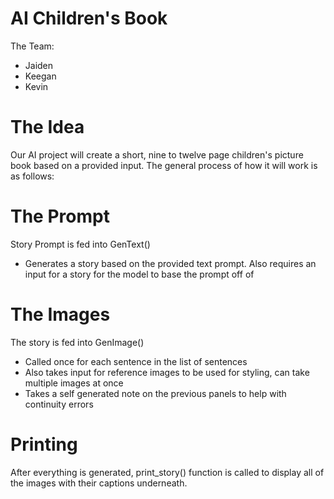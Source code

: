 # AI Children's Book

The Team:
- Jaiden 
- Keegan
- Kevin

# The Idea

Our AI project will create a short, nine to twelve page children's picture book based on a provided input. The general process of how it will work is as follows:

# The Prompt

Story Prompt is fed into GenText()
- Generates a story based on the provided text prompt. Also requires an input for a story for the model to base the prompt off of

# The Images

The story is fed into GenImage()
- Called once for each sentence in the list of sentences
- Also takes input for reference images to be used for styling, can take multiple images at once
- Takes a self generated note on the previous panels to help with continuity errors

# Printing

After everything is generated, print_story() function is called to display all of the images with their captions underneath.
